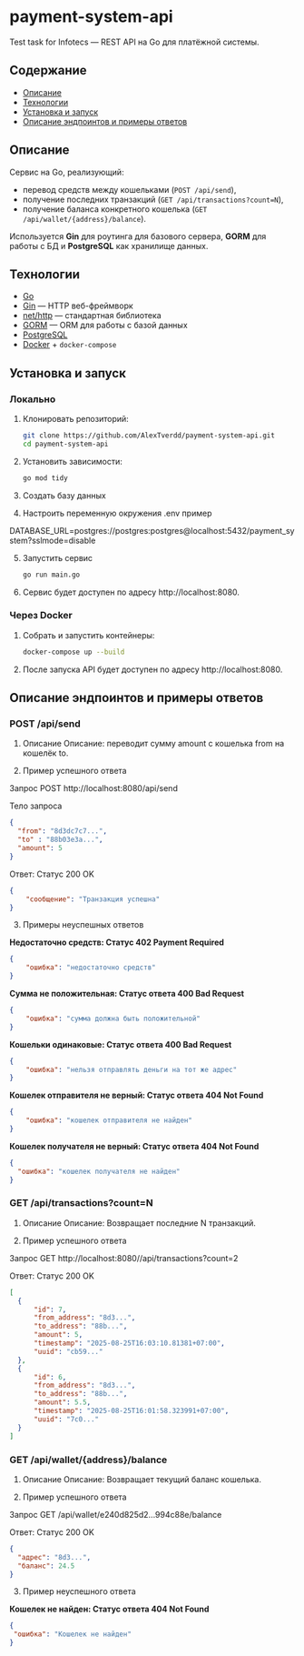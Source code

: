 # payment-system-api

Test task for Infotecs — REST API на Go для платёжной системы.

## Содержание

- [Описание](#описание)  
- [Технологии](#технологии)  
- [Установка и запуск](#установка-и-запуск)  
- [Описание эндпоинтов и примеры ответов](#описание-эндпоинтов-и-примеры-ответов)   


## Описание

Сервис на Go, реализующий:
- перевод средств между кошельками (`POST /api/send`),
- получение последних транзакций (`GET /api/transactions?count=N`),
- получение баланса конкретного кошелька (`GET /api/wallet/{address}/balance`).

Используется **Gin** для роутинга для базового сервера, **GORM** для работы с БД и **PostgreSQL** как хранилище данных.

## Технологии

- [Go](https://go.dev/)  
- [Gin](https://github.com/gin-gonic/gin) — HTTP веб-фреймворк  
- [net/http](https://pkg.go.dev/net/http) — стандартная библиотека  
- [GORM](https://gorm.io/) — ORM для работы с базой данных  
- [PostgreSQL](https://www.postgresql.org/)  
- [Docker](https://www.docker.com/) + `docker-compose`

## Установка и запуск

### Локально

1. Клонировать репозиторий:
   ```bash
   git clone https://github.com/AlexTverdd/payment-system-api.git
   cd payment-system-api
   
2. Установить зависимости:
    ```bash
    go mod tidy

3. Создать базу данных

4. Настроить переменную окружения .env пример

DATABASE_URL=postgres://postgres:postgres@localhost:5432/payment_system?sslmode=disable

5. Запустить сервис 
    ```bash
    go run main.go

6. Сервис будет доступен по адресу http://localhost:8080.

### Через Docker

1. Собрать и запустить контейнеры:
    ```bash
    docker-compose up --build

2. После запуска API будет доступен по адресу http://localhost:8080.

## Описание эндпоинтов и примеры ответов

### POST /api/send

1. Описание 
Описание: переводит сумму amount с кошелька from на кошелёк to.

2. Пример успешного ответа 

Запрос POST http://localhost:8080/api/send 

Тело запроса 
```json
{
  "from": "8d3dc7c7...",
  "to" : "88b03e3a...",
  "amount": 5
}
```

Ответ: Статус 200 OK

```json
{
    "сообщение": "Транзакция успешна"
}
```

3. Примеры неуспешных ответов

**Недостаточно средств: Статус 402 Payment Required**
    
```json
{
    "ошибка": "недостаточно средств"
}
```

**Сумма не положительная: Статус ответа 400 Bad Request**

```json
{
    "ошибка": "сумма должна быть положительной"
}
```

**Кошельки одинаковые: Статус ответа 400 Bad Request**

```json
{
    "ошибка": "нельзя отправлять деньги на тот же адрес"
}
``` 

**Кошелек отправителя не верный: Статус ответа 404 Not Found**

```json
{
    "ошибка": "кошелек отправителя не найден"
}
``` 

**Кошелек получателя не верный: Статус ответа 404 Not Found**

  ```json
{
    "ошибка": "кошелек получателя не найден"
}
``` 

### GET /api/transactions?count=N

1. Описание 
Описание: Возвращает последние N транзакций.

2. Пример успешного ответа 

Запрос GET http://localhost:8080//api/transactions?count=2

Ответ: Статус 200 OK
  ```json
[
    {
        "id": 7,
        "from_address": "8d3...",
        "to_address": "88b...",
        "amount": 5,
        "timestamp": "2025-08-25T16:03:10.81381+07:00",
        "uuid": "cb59..."
    },
    {
        "id": 6,
        "from_address": "8d3...",
        "to_address": "88b...",
        "amount": 5.5,
        "timestamp": "2025-08-25T16:01:58.323991+07:00",
        "uuid": "7c0..."
    }
]
  ```

### GET  /api/wallet/{address}/balance

1. Описание 
Описание: Возвращает текущий баланс кошелька.

2. Пример успешного ответа 

Запрос GET /api/wallet/e240d825d2...994c88e/balance

Ответ: Статус 200 OK
  ```json
{
    "адрес": "8d3...",
    "баланс": 24.5
}
  ```
3. Пример неуспешного ответа 

**Кошелек не найден: Статус ответа 404 Not Found**

   ```json
{
    "ошибка": "Кошелек не найден"
}
 ``` 